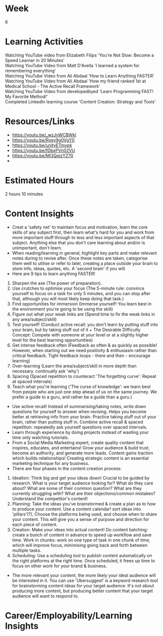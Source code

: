# Week
6
# Learning Activities
Watching YouTube video from Elizabeth Filips 'You're Not Slow: Become a Speed Learner in 20 Minutes'      
Watching YouTube Video from Matt D'Avella 'I learned a system for remembering everything'      
Watching YouTube Video from Ali Abdaal 'How to Learn Anything FASTER'      
Watching YouTube Video from Ali Abdaal 'How my friend ranked 1st at Medical School - The Active Recall Framework'      
Watching YouTube Video from developedbyed 'Learn Programming FAST! My Favorite Method!'     
Completed LinkedIn learning course 'Content Creation: Strategy and Tools'
# Resources/Links
- https://youtu.be/_wzJnWCBWkI    
- https://youtu.be/Rvey9g0VgY0    
- https://youtu.be/unityETmypk    
- https://youtu.be/fDbxPVn02VU    
- https://youtu.be/Mj3QejzYZ70     
- 
# Estimated Hours
2 hours 10 minutes
# Content Insights
- Creat a 'safety net' to maintain focus and motivation, learn the core skills of any subject first, then learn what's hard for you and work from more important stuff through to less and less important aspects of that subject. Anything else that you don't care learning about and/or is unimportant, don't learn.    
- When reading/learning in general, highlight key parts and make relevant notes during to revise after. Once these notes are taken, categorise them well to utilise or refer to later, creating a place outside your brain to store info, ideas, quotes, etc. A 'second brain' if you will.     
- Here are 9 tips to learn anything FASTER! 
1. Sharpen the axe (The power of preparation). 
2. Use crutches to optimise your focus (The 5-minute rule: convince yourself to focus on a task for only 5 minutes, and you can stop after that, although you will most likely keep doing that task.) 
3. Find opportunities for immersion (Immerse yourself! You learn best in the environment you're going to be using the skill)
4. Figure out what your weak links are (Spend time to fix the weak links in any area/subject/skill) 
5. Test yourself! (Conduct active recall: you don't learn by putting stuff into your brain, but by taking stuff out of it + The Desirable Difficulty Concept: Compete with someone at your level or at a slightly higher level for the best learning opportunities)
6. Get intense feedback often (Feedback as often & as quickly as possible! However, when starting out we need positivity & enthusiasm rather than critical feedback. Tight feedback loops - there and then - encourage learning)
7. Over-learning (Learn the area/subject/skill in more depth than necessary. continually ask 'why')
8. Spacing (Spaced repetition to counteract 'The forgetting curve': Repeat at spaced intervals)
9. Teach what you're learning ('The curse of knowledge': we learn best from people who are just one step ahead of us on the same journey. We prefer a guide to a guru, and rather be a guide than a guru.)         
- Use active recall! Instead of summarising/taking notes, write down questions for yourself to answer when revising. Helps you become better at retrieving info from your brain. Practice taking stuff out of your brain, rather than putting stuff in. Combine active recall & spaced repetition: repeatedly ask yourself questions over spaced intervals.     
- Learn through experience by doing projects instead of wasting your time only watching tutorials.      
- From a Social Media Marketing expert, create quality content that inspires, educates, and entertains! Grow your audience & build trust, become an authority, and generate more leads. Content gains traction which builds relationships! Creating strategic content is an essential marketing technique for any business.
- There are four phases in the content creation process: 
1. Ideation: Think big and get your ideas down! Crucial to be guided by research. What is your target audience looking for? What do they care about? What are some of their common question? What are they currently struggling with? What are their objections/common mistakes? Understand the competitor's content!
2. Planning: Take the ideas you've brainstormed & create a plan as to how to produce your content. Use a content calendar! sort ideas into 'pillars'(?), Choose the platforms being used, and choose when to share your content. This will give you a sense of purpose and direction for each piece of content.
3. Creation: Make your ideas into actual content! Do content batching: create a bunch of content in advance to speed up workflow and save time. Work in chunks: work on one type of task in one chunk of time, which will improve focus, minimising going back and forth between multiple tasks.
4. Scheduling: Use a scheduling tool to publish content automatically on the right platforms at the right time. Once scheduled, it frees up time to focus on other work for your brand & business.
- The more relevant your content, the more likely your ideal audience will be interested in it. You can use 'Ubersuggest' is a keyword research tool for brainstorming content ideas for your target audience. It's not about producing more content, but producing better content that your target audience will want to respond to.
# Career/Employability/Learning Insights
